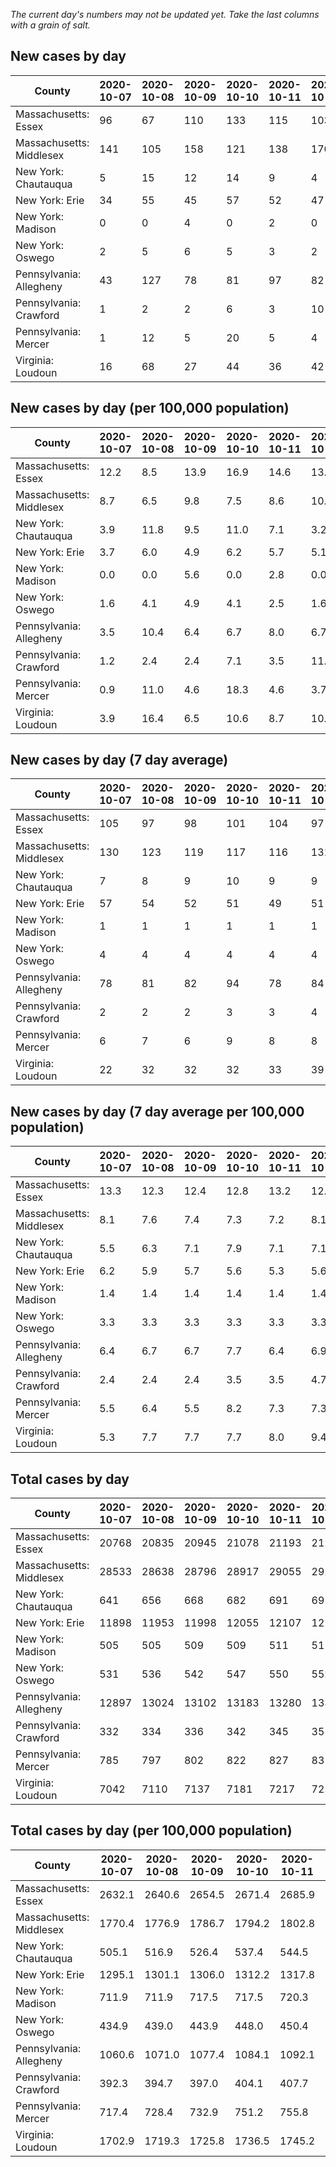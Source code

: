_The current day's numbers may not be updated yet. Take the last columns with a grain of salt._
## New cases by day

| County | 2020-10-07 | 2020-10-08 | 2020-10-09 | 2020-10-10 | 2020-10-11 | 2020-10-12 | 2020-10-13 |
| --- | --- | --- | --- | --- | --- | --- | --- |
| Massachusetts: Essex | 96 | 67 | 110 | 133 | 115 | 103 |  |
| Massachusetts: Middlesex | 141 | 105 | 158 | 121 | 138 | 170 |  |
| New York: Chautauqua | 5 | 15 | 12 | 14 | 9 | 4 | 37 |
| New York: Erie | 34 | 55 | 45 | 57 | 52 | 47 | 28 |
| New York: Madison | 0 | 0 | 4 | 0 | 2 | 0 | 4 |
| New York: Oswego | 2 | 5 | 6 | 5 | 3 | 2 | 5 |
| Pennsylvania: Allegheny | 43 | 127 | 78 | 81 | 97 | 82 | 74 |
| Pennsylvania: Crawford | 1 | 2 | 2 | 6 | 3 | 10 | 1 |
| Pennsylvania: Mercer | 1 | 12 | 5 | 20 | 5 | 4 | 9 |
| Virginia: Loudoun | 16 | 68 | 27 | 44 | 36 | 42 | 44 |

## New cases by day (per 100,000 population)

| County | 2020-10-07 | 2020-10-08 | 2020-10-09 | 2020-10-10 | 2020-10-11 | 2020-10-12 | 2020-10-13 |
| --- | --- | --- | --- | --- | --- | --- | --- |
| Massachusetts: Essex | 12.2 | 8.5 | 13.9 | 16.9 | 14.6 | 13.1 |  |
| Massachusetts: Middlesex | 8.7 | 6.5 | 9.8 | 7.5 | 8.6 | 10.5 |  |
| New York: Chautauqua | 3.9 | 11.8 | 9.5 | 11.0 | 7.1 | 3.2 | 29.2 |
| New York: Erie | 3.7 | 6.0 | 4.9 | 6.2 | 5.7 | 5.1 | 3.0 |
| New York: Madison | 0.0 | 0.0 | 5.6 | 0.0 | 2.8 | 0.0 | 5.6 |
| New York: Oswego | 1.6 | 4.1 | 4.9 | 4.1 | 2.5 | 1.6 | 4.1 |
| Pennsylvania: Allegheny | 3.5 | 10.4 | 6.4 | 6.7 | 8.0 | 6.7 | 6.1 |
| Pennsylvania: Crawford | 1.2 | 2.4 | 2.4 | 7.1 | 3.5 | 11.8 | 1.2 |
| Pennsylvania: Mercer | 0.9 | 11.0 | 4.6 | 18.3 | 4.6 | 3.7 | 8.2 |
| Virginia: Loudoun | 3.9 | 16.4 | 6.5 | 10.6 | 8.7 | 10.2 | 10.6 |

## New cases by day (7 day average)

| County | 2020-10-07 | 2020-10-08 | 2020-10-09 | 2020-10-10 | 2020-10-11 | 2020-10-12 | 2020-10-13 |
| --- | --- | --- | --- | --- | --- | --- | --- |
| Massachusetts: Essex | 105 | 97 | 98 | 101 | 104 | 97 |  |
| Massachusetts: Middlesex | 130 | 123 | 119 | 117 | 116 | 131 |  |
| New York: Chautauqua | 7 | 8 | 9 | 10 | 9 | 9 | 14 |
| New York: Erie | 57 | 54 | 52 | 51 | 49 | 51 | 45 |
| New York: Madison | 1 | 1 | 1 | 1 | 1 | 1 | 1 |
| New York: Oswego | 4 | 4 | 4 | 4 | 4 | 4 | 4 |
| Pennsylvania: Allegheny | 78 | 81 | 82 | 94 | 78 | 84 | 83 |
| Pennsylvania: Crawford | 2 | 2 | 2 | 3 | 3 | 4 | 4 |
| Pennsylvania: Mercer | 6 | 7 | 6 | 9 | 8 | 8 | 8 |
| Virginia: Loudoun | 22 | 32 | 32 | 32 | 33 | 39 | 40 |

## New cases by day (7 day average per 100,000 population)

| County | 2020-10-07 | 2020-10-08 | 2020-10-09 | 2020-10-10 | 2020-10-11 | 2020-10-12 | 2020-10-13 |
| --- | --- | --- | --- | --- | --- | --- | --- |
| Massachusetts: Essex | 13.3 | 12.3 | 12.4 | 12.8 | 13.2 | 12.3 |  |
| Massachusetts: Middlesex | 8.1 | 7.6 | 7.4 | 7.3 | 7.2 | 8.1 |  |
| New York: Chautauqua | 5.5 | 6.3 | 7.1 | 7.9 | 7.1 | 7.1 | 11.0 |
| New York: Erie | 6.2 | 5.9 | 5.7 | 5.6 | 5.3 | 5.6 | 4.9 |
| New York: Madison | 1.4 | 1.4 | 1.4 | 1.4 | 1.4 | 1.4 | 1.4 |
| New York: Oswego | 3.3 | 3.3 | 3.3 | 3.3 | 3.3 | 3.3 | 3.3 |
| Pennsylvania: Allegheny | 6.4 | 6.7 | 6.7 | 7.7 | 6.4 | 6.9 | 6.8 |
| Pennsylvania: Crawford | 2.4 | 2.4 | 2.4 | 3.5 | 3.5 | 4.7 | 4.7 |
| Pennsylvania: Mercer | 5.5 | 6.4 | 5.5 | 8.2 | 7.3 | 7.3 | 7.3 |
| Virginia: Loudoun | 5.3 | 7.7 | 7.7 | 7.7 | 8.0 | 9.4 | 9.7 |

## Total cases by day

| County | 2020-10-07 | 2020-10-08 | 2020-10-09 | 2020-10-10 | 2020-10-11 | 2020-10-12 | 2020-10-13 |
| --- | --- | --- | --- | --- | --- | --- | --- |
| Massachusetts: Essex | 20768 | 20835 | 20945 | 21078 | 21193 | 21296 |  |
| Massachusetts: Middlesex | 28533 | 28638 | 28796 | 28917 | 29055 | 29225 |  |
| New York: Chautauqua | 641 | 656 | 668 | 682 | 691 | 695 | 732 |
| New York: Erie | 11898 | 11953 | 11998 | 12055 | 12107 | 12154 | 12182 |
| New York: Madison | 505 | 505 | 509 | 509 | 511 | 511 | 515 |
| New York: Oswego | 531 | 536 | 542 | 547 | 550 | 552 | 557 |
| Pennsylvania: Allegheny | 12897 | 13024 | 13102 | 13183 | 13280 | 13362 | 13436 |
| Pennsylvania: Crawford | 332 | 334 | 336 | 342 | 345 | 355 | 356 |
| Pennsylvania: Mercer | 785 | 797 | 802 | 822 | 827 | 831 | 840 |
| Virginia: Loudoun | 7042 | 7110 | 7137 | 7181 | 7217 | 7259 | 7303 |

## Total cases by day (per 100,000 population)

| County | 2020-10-07 | 2020-10-08 | 2020-10-09 | 2020-10-10 | 2020-10-11 | 2020-10-12 | 2020-10-13 |
| --- | --- | --- | --- | --- | --- | --- | --- |
| Massachusetts: Essex | 2632.1 | 2640.6 | 2654.5 | 2671.4 | 2685.9 | 2699.0 |  |
| Massachusetts: Middlesex | 1770.4 | 1776.9 | 1786.7 | 1794.2 | 1802.8 | 1813.3 |  |
| New York: Chautauqua | 505.1 | 516.9 | 526.4 | 537.4 | 544.5 | 547.7 | 576.8 |
| New York: Erie | 1295.1 | 1301.1 | 1306.0 | 1312.2 | 1317.8 | 1323.0 | 1326.0 |
| New York: Madison | 711.9 | 711.9 | 717.5 | 717.5 | 720.3 | 720.3 | 726.0 |
| New York: Oswego | 434.9 | 439.0 | 443.9 | 448.0 | 450.4 | 452.1 | 456.1 |
| Pennsylvania: Allegheny | 1060.6 | 1071.0 | 1077.4 | 1084.1 | 1092.1 | 1098.8 | 1104.9 |
| Pennsylvania: Crawford | 392.3 | 394.7 | 397.0 | 404.1 | 407.7 | 419.5 | 420.7 |
| Pennsylvania: Mercer | 717.4 | 728.4 | 732.9 | 751.2 | 755.8 | 759.4 | 767.7 |
| Virginia: Loudoun | 1702.9 | 1719.3 | 1725.8 | 1736.5 | 1745.2 | 1755.3 | 1766.0 |

